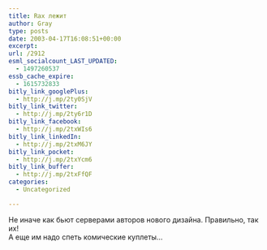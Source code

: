 ```yaml
---
title: Rax лежит
author: Gray
type: posts
date: 2003-04-17T16:08:51+00:00
excerpt:
url: /2912
esml_socialcount_LAST_UPDATED:
  - 1497260537
essb_cache_expire:
  - 1615732833
bitly_link_googlePlus:
  - http://j.mp/2ty0SjV
bitly_link_twitter:
  - http://j.mp/2ty6r1D
bitly_link_facebook:
  - http://j.mp/2txWIs6
bitly_link_linkedIn:
  - http://j.mp/2txM6JY
bitly_link_pocket:
  - http://j.mp/2txYcm6
bitly_link_buffer:
  - http://j.mp/2txFfQF
categories:
  - Uncategorized

---
```








Не иначе как бьют серверами авторов нового дизайна. Правильно, так их!  
А еще им надо спеть комические куплеты&#8230;